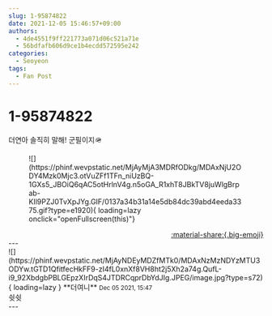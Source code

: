 ```yaml
---
slug: 1-95874822
date: 2021-12-05 15:46:57+09:00
authors:
  - 4de4551f9ff221773a071d06c521a71e
  - 56bdfafb606d9ce1b4ecdd572595e242
categories:
  - Seoyeon
tags:
  - Fan Post
---
```


# 1-95874822

<div class="post-container" markdown="1">
<div class="content-container md-sidebar__scrollwrap" markdown="1">

더연아 솔직히 말해! 군필이지🪖
<figure markdown="1">
![](https://phinf.wevpstatic.net/MjAyMjA3MDRfODkg/MDAxNjU2ODY4Mzk0Mjc3.otVuZFf1TFn_niUzBQ-1GXs5_JBOiQ6qAC5otHrlnV4g.n5oGA_R1xhT8JBkTV8juWlgBrpab-KIl9PZJ0TvXpJYg.GIF/0137a34b31a14e5db84dc39abd4eeda3375.gif?type=e1920){ loading=lazy onclick="openFullscreen(this)"}
</figure>


</div>
</div>

<div style="text-align: right;" markdown="1">
<a href="https://weverse.io/fromis9/fanpost/1-95874822" style="text-align: right;">:material-share:{.big-emoji}</a>
</div>
---

<div class="comments-container md-sidebar__scrollwrap" markdown="1">
<div class="comment" markdown="1">
<div class='id-container' markdown="1">
![](https://phinf.wevpstatic.net/MjAyNDEyMDZfMTk0/MDAxNzMzNDYzMTU3ODYw.tGTD1QfitfecHkFF9-zI4fL0xnXf8VH8ht2j5Xh2a74g.QufL-i9_92XbdgbPBLGEpzXIrDqS4JTDRCqprDbYdJIg.JPEG/image.jpg?type=s72){ loading=lazy }
**<span class="artist">더여니</span>** <small>Dec 05 2021, 15:47</small><br>
</div>
<div class='comment-body' markdown="1">
쉿쉿
</div>
</div>
</div>
---
